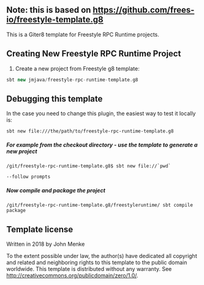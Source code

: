 ## Note: this is based on https://github.com/frees-io/freestyle-template.g8
This is a Giter8 template for Freestyle RPC Runtime projects.

## Creating New Freestyle RPC Runtime Project

1. Create a new project from Freestyle g8 template:

```scala
sbt new jmjava/freestyle-rpc-runtime-template.g8
```

## Debugging this template

In the case you need to change this plugin, the easiest way to test it locally is:

```
sbt new file:///the/path/to/freestyle-rpc-runtime-template.g8
```


##### For example from the checkout directory - use the template to generate a new project

```
/git/freestyle-rpc-runtime-template.g8$ sbt new file://`pwd`﻿

--follow prompts

```

##### Now compile and package the project

```
/git/freestyle-rpc-runtime-template.g8/freestyleruntime/ sbt compile package

```

Template license
----------------
Written in 2018 by John Menke

To the extent possible under law, the author(s) have dedicated all copyright and related
and neighboring rights to this template to the public domain worldwide.
This template is distributed without any warranty. See <http://creativecommons.org/publicdomain/zero/1.0/>.
